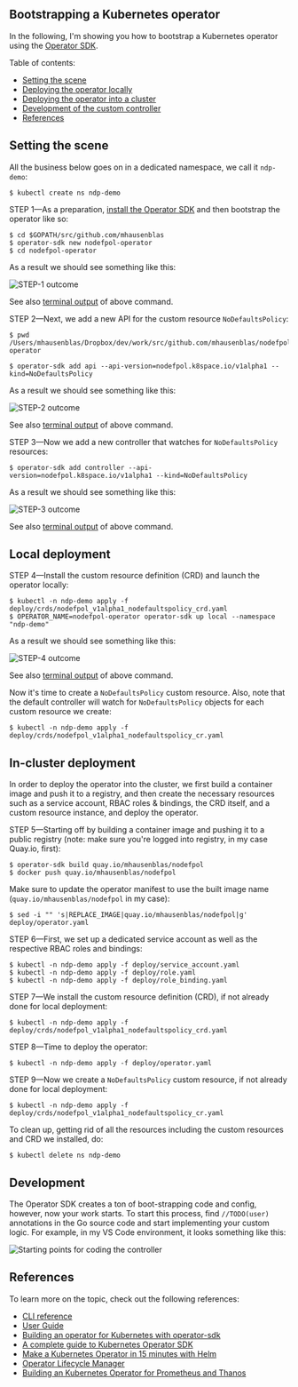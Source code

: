 ## Bootstrapping a Kubernetes operator

In the following, I'm showing you how to bootstrap a Kubernetes operator using the [Operator SDK](https://github.com/operator-framework/operator-sdk).

Table of contents:

- [Setting the scene](#setting-the-scene)
- [Deploying the operator locally](#local-deployment)
- [Deploying the operator into a cluster](#in-cluster-deployment)
- [Development of the custom controller](#development)
- [References](#references)

## Setting the scene

All the business below goes on in a dedicated namespace, we call it `ndp-demo`:

```
$ kubectl create ns ndp-demo
```

STEP 1—As a preparation, [install the Operator SDK](https://github.com/operator-framework/operator-sdk#prerequisites) and then
bootstrap the operator like so:

```
$ cd $GOPATH/src/github.com/mhausenblas
$ operator-sdk new nodefpol-operator
$ cd nodefpol-operator
```

As a result we should see something like this:

![STEP-1 outcome](img/STEP-1_outputof_new_app-operator.png)

See also [terminal output](STEP-1_outputof_new_app-operator.md) of above command.

STEP 2—Next, we add a new API for the custom resource `NoDefaultsPolicy`:

```
$ pwd
/Users/mhausenblas/Dropbox/dev/work/src/github.com/mhausenblas/nodefpol-operator

$ operator-sdk add api --api-version=nodefpol.k8space.io/v1alpha1 --kind=NoDefaultsPolicy
```

As a result we should see something like this:

![STEP-2 outcome](img/STEP-2_outputof_add_api.png)

See also [terminal output](STEP-2_outputof_add_api.md) of above command.

STEP 3—Now we add a new controller that watches for `NoDefaultsPolicy` resources:

```
$ operator-sdk add controller --api-version=nodefpol.k8space.io/v1alpha1 --kind=NoDefaultsPolicy
```

As a result we should see something like this:

![STEP-3 outcome](img/STEP-3_outputof_add_controller.png)

See also [terminal output](STEP-3_outputof_add_controller.md) of above command.

## Local deployment

STEP 4—Install the custom resource definition (CRD) and launch the operator locally:

```
$ kubectl -n ndp-demo apply -f deploy/crds/nodefpol_v1alpha1_nodefaultspolicy_crd.yaml
$ OPERATOR_NAME=nodefpol-operator operator-sdk up local --namespace "ndp-demo"
```

As a result we should see something like this:

![STEP-4 outcome](img/STEP-4_outputof_operator-sdk-up.png)

See also [terminal output](STEP-4_outputof_operator-sdk-up.md) of above command.

Now it's time to create a `NoDefaultsPolicy` custom resource. Also, note that the default controller will watch for `NoDefaultsPolicy` objects for each custom resource we create:

```
$ kubectl -n ndp-demo apply -f deploy/crds/nodefpol_v1alpha1_nodefaultspolicy_cr.yaml
```

## In-cluster deployment

In order to deploy the operator into the cluster, we first build a container image and push it to a registry,
and then create the necessary resources such as a service account, RBAC roles & bindings, the CRD itself, and a custom resource instance, 
and deploy the operator.

STEP 5—Starting off by building a container image and pushing it to a public registry (note: make sure you're logged into registry, in my case Quay.io, first):

```
$ operator-sdk build quay.io/mhausenblas/nodefpol
$ docker push quay.io/mhausenblas/nodefpol
```

Make sure to update the operator manifest to use the built image name (`quay.io/mhausenblas/nodefpol` in my case):

```
$ sed -i "" 's|REPLACE_IMAGE|quay.io/mhausenblas/nodefpol|g' deploy/operator.yaml
```

STEP 6—First, we set up a dedicated service account as well as the respective RBAC roles and bindings:

```
$ kubectl -n ndp-demo apply -f deploy/service_account.yaml
$ kubectl -n ndp-demo apply -f deploy/role.yaml
$ kubectl -n ndp-demo apply -f deploy/role_binding.yaml
```

STEP 7—We install the custom resource definition (CRD), if not already done for local deployment:

```
$ kubectl -n ndp-demo apply -f deploy/crds/nodefpol_v1alpha1_nodefaultspolicy_crd.yaml
```

STEP 8—Time to deploy the operator:

```
$ kubectl -n ndp-demo apply -f deploy/operator.yaml
```

STEP 9—Now we create a `NoDefaultsPolicy` custom resource, if not already done for local deployment:

```
$ kubectl -n ndp-demo apply -f deploy/crds/nodefpol_v1alpha1_nodefaultspolicy_cr.yaml
```

To clean up, getting rid of all the resources including the custom resources and CRD we installed, do:

```
$ kubectl delete ns ndp-demo
```

## Development

The Operator SDK creates a ton of boot-strapping code and config, however, now your work starts. 
To start this process, find `//TODO(user)` annotations in the Go source code and start implementing your custom logic. 
For example, in my VS Code environment, it looks something like this:

![Starting points for coding the controller](img/custom-controller-dev.png)

## References

To learn more on the topic, check out the following references:

- [CLI reference](https://github.com/operator-framework/operator-sdk/blob/master/doc/sdk-cli-reference.md)
- [User Guide](https://github.com/operator-framework/operator-sdk/blob/master/doc/user-guide.md)
- [Building an operator for Kubernetes with operator-sdk](https://itnext.io/building-an-operator-for-kubernetes-with-operator-sdk-40a029ea056)
- [A complete guide to Kubernetes Operator SDK](https://banzaicloud.com/blog/operator-sdk/)
- [Make a Kubernetes Operator in 15 minutes with Helm](https://blog.openshift.com/make-a-kubernetes-operator-in-15-minutes-with-helm/)
- [Operator Lifecycle Manager](https://itnext.io/wth-is-a-operator-lifecycle-manager-873cf1661b04) 
- [Building an Kubernetes Operator for Prometheus and Thanos](https://robszumski.com/building-an-operator/)
